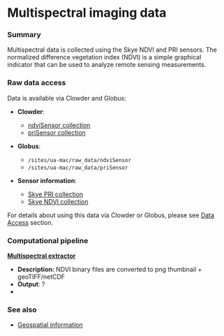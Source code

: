 # Multispectral imaging data

### Summary

Multispectral data is collected using the Skye NDVI and PRI sensors. The normalized difference vegetation index \(NDVI\) is a simple graphical indicator that can be used to analyze remote sensing measurements.

### Raw data access

Data is available via Clowder and Globus:

* **Clowder**:

  * [ndviSensor collection](https://terraref.ncsa.illinois.edu/clowder/collection/5728bb50e4b03269d7078786)
  * [priSensor collection](https://terraref.ncsa.illinois.edu/clowder/collection/5728bb6ae4b03269d7078844)

* **Globus**:

  * `/sites/ua-mac/raw_data/ndviSensor`
  * `/sites/ua-mac/raw_data/priSensor`

* **Sensor information**:

  * [Skye PRI collection](https://terraref.ncsa.illinois.edu/clowder/datasets/581789524f0ce77b6655ccf9) 
  * [Skye NDVI collection](https://terraref.ncsa.illinois.edu/clowder/datasets/581787524f0ce77b6655b2c7)


For details about using this data via Clowder or Globus, please see [Data Access](/how-to-access-data.md) section.

### Computational pipeline

[**Multispectral extractor**](https://github.com/terraref/extractors-multispectral)

* **Description:** NDVI binary files are converted to png thumbnail + geoTIFF\/netCDF
* **Output**: ?
* 

### See also

* [Geospatial information](/user/geospatial-information.md)

